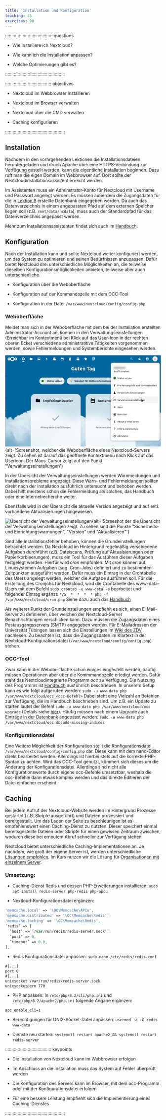 ```yaml
---
title: 'Installation und Konfiguration'
teaching: 45
exercises: 90
---
```


:::::::::::::::::::::::::::::::::::::: questions 

- Wie installiere ich Nextcloud?

- Wie kann ich die Installation anpassen?

- Welche Optimierungen gibt es?

::::::::::::::::::::::::::::::::::::::::::::::::

::::::::::::::::::::::::::::::::::::: objectives

- Nextcloud im Webbrowser installieren

- Nextcloud im Browser verwalten

- Nextcloud über die CMD verwalten

- Caching konfigurieren

::::::::::::::::::::::::::::::::::::::::::::::::

## Installation

Nachdem in den vorhrgehenden Lektionen die Installationsdateien heruntergeladen und druch Apache über eine HTTPS-Verbindung zur Verfügung gestellt werden, kann die eigentliche Installation beginnen. Dazu ruft man die eigen Domain im Webbrowser auf. Dort sollte der Nextcloudinstallationsassistent erreicht werden.

Im Assistenten muss ein Adminstrator-Konto für Nextcloud mit Username und Passwort angelegt werden. Es müssen außerdem die Zugangsdaten für die in [Lektion 9](09-installationsvorbereitung-3.Rmd) erstellte Datenbank eingegeben werden. Da auch das Datenverzeichnis in einem angepassten Pfad auf dem externen Speicher liegen soll (z.B. `/mnt/data/ncdata`), muss auch der Standardpfad für das Datenverzeichnis angepasst werden.

Mehr zum Installationsassistenten findet sich auch im [Handbuch](https://docs.nextcloud.com/server/stable/admin_manual/installation/installation_wizard.html).

## Konfiguration

Nach der Installation kann und sollte Nextcloud weiter konfiguriert werden, um das System zu optimieren und seinen Bedürfnissen anzupassen. Dafür bietet Nextcloud drei unterschiedliche Möglichkeiten an, die teilweise dieselben Konfigurationsmöglichkeiten anbieten, teilweise aber auch unterschiedliche.

- Konfiguration über die Weboberfläche

- Konfiguration auf der Kommandozeile mit dem OCC-Tool

- Konfiguration in der Datei `/var/www/nextcloud/config/config.php`

### Weboberfläche

Meldet man sich in der Weboberfläche mit dem bei der Installation erstellten Administrator-Account an, können in den Verwaltungseinstellungen (Erreichbar im Kontextmenü bei Klick auf das User-Icon in der rechten oberen Ecke) verschiedene administratitive Tätigkeiten vorgenommen werden, sowie Fehlermeldungen und Systemberichte eingesehen werden.

![Verwaltungseinstellungen in der Weboberfläche öffnen](fig/11_Konfiguration_web.png){alt='Screenshot, welcher die Weboberfläche eines Nextcloud-Servers zeigt. Zu sehen ist darauf das geöffnete Kontextmenü nach Klick auf das Usericon. Der Maus-Cursor zeigt auf den Punkt "Verwaltungseinstellungen'}

In der Übersicht der Verwaltungseinstellungen werden Warnmeldungen und Installationsprobleme angezeigt. Diese Warn- und Fehlermeldungen sollten direkt nach der Installation ausführlich untersucht und behoben werden. Dabei hilft meistens schon die Fehlermeldung als solches, das Handbuch oder eine Internetrecherche weiter. 

Ebensfalls wird in der Übersicht die aktuelle Version angezeigt und auf evtl. vorhandene Aktualisierungen hingewiesen.

![Übersicht der Verwaltungseinstellungen](fig/11_Konfguration_Übersicht.png){alt='Screeshot der die Übersicht der Verwaltungseinstellungen zeigt. Zu sehen sind die Punkte "Sicherheits- und Einrichtungswarnungen", "Version" und "Aktualisieren"'}

Sind alle Installationsfehler behoben, können die Grundeinstellungen betrachtet werden. Da Nextcloud im Hintergrund regelmäßig verschiedene Aufgaben durchführt (z.B. Dateiscans, Prüfung auf Aktualsierungen oder Papierkorbleerungen), muss ein Tool für das Ausführen dieser Aufgaben festgelegt werden. Hierfür wird *cron* empfohlen. Mit *cron* können auf Linuxsystemen Aufgaben (sog. Cron-Jobs) definiert und zu bestimmten Zeitpunkten ausgeführt werden. Dafür muss ein Eintrag in der Crontabelle des Users angelegt werden, welcher die Aufgabe ausführen soll. Für die Erstellung des Cronjobs für Nextcloud, wird die Crontabelle des www-data-Users mit dem Befehl `sudo crontab -u www-data -e` bearbeitet und folgender Eintrag ergänzt: `*/5  *  *  *  * php -f /var/www/nextcloud/cron.php` Siehe dazu auch das [Handbuch](https://docs.nextcloud.com/server/latest/admin_manual/configuration_server/background_jobs_configuration.html#cron)

Als weiterer Punkt der Grundeinstellungen empfiehlt es sich, einen E-Mail-Server zu definieren, über welchen der Nextcloud-Server Benachrichtungen verschicken kann. Dazu müssen die Zugangsdaten eines Postausgangsservers (SMTP) angegeben werden. Für E-Mailadressen der Universität Tübingen lassen sich die Einstellungen im [Wiki des ZDV](https://faq.zdv.uni-tuebingen.de/otrs/public.pl?Action=PublicFAQZoom;ItemID=29) nachlesen. Zu beachten ist, dass die Zugangsdaten im Klartext in der Nextcloud-Konfigurationsdatei (`/var/www/nextcloud/config/config.php`) stehen.

### OCC-Tool

Zwar kann in der Weboberfläche schon einiges eingestellt werden, häufig müssen Operationen aber über die Kommmandozeile erledigt werden. Dafür steht das Nextcloudintegrierte Programm *occ* zu Verfügung. Die Nutzung des Programms ist [Handbuch](https://docs.nextcloud.com/server/latest/admin_manual/configuration_server/occ_command.html) ausführlich beschrieben. In unserem Setup kann es wie folgt aufgerufen werden: `sudo -u www-data php /var/www/nextcloud/occ <occ-Befehl>` Dabei steht eine Vielzahl an Befehlen zur Verfügung, die im Handbuch beschrieben sind. Um z.B. ein Update zu starten lautet der Befehl `sudo -u www-data php /var/www/nextcloud/occ upgrade` (Details siehe [hier](https://docs.nextcloud.com/server/latest/admin_manual/configuration_server/occ_command.html#command-line-upgrade-label)). Häufig müssen nach einem Upgrade auch [Einträge in der Datenbank](https://docs.nextcloud.com/server/latest/admin_manual/configuration_server/occ_command.html#database-add-indices-label) angepasst werden: `sudo -u www-data php /var/www/nextcloud/occ db:add-missing-indices`

### Konfigurationsdatei

Eine Weitere Möglichkeit der Konfiguration stellt die Konfigurationsdatei `/var/www/nextcloud/config/config.php` dar. Diese kann mit dem nano-Editor direkt bearbeitet werden. Allerdings ist hierbei stets auf die korrekte PHP-Syntax zu achten. Wird das OCC-Tool genutzt, kümmert sich dieses um die Änderung der Konfigurationsdatei. Allerdings sind nicht alle Konfigurationswerte durch eigene occ-Befehle umsetztbar, weshalb die occ-Befehle dann etwas komplex werden und das direkte Editieren der Datei einfacher erscheint.

## Caching

Bei jedem Aufruf der Nextcloud-Website werden im Hintergrund Prozesse gestartet (z.B. Skripte ausgeführt) und Dateien prozessiert und bereitgestellt. Um das Laden der Seite zu beschleunigen ist es empfehlenswert einen Caching-Dienst zu nutzten. Dieser speichert einmal bereitsgestellte Dateien oder Skripte für einen gewissen Zeitraum zwischen, wodurch diese bei erneutem Abruf schneller zur Verfügung stehen.

Nextcloud bietet unterschiedliche Caching-Implementationen an. Je nachdem, wie groß der eigene Server ist, werden unterschiedliche [Lösungen empfohlen](https://docs.nextcloud.com/server/latest/admin_manual/configuration_server/caching_configuration.html). Im Kurs nutzen wir die Lösung für [Organisationen mit einzelnem Server](https://docs.nextcloud.com/server/latest/admin_manual/configuration_server/caching_configuration.html#organizations-with-single-server).

### Umsetzung: 

- Caching-Dienst Redis und dessen PHP-Erweiterungen installieren: `sudo apt install redis-server php-redis php-apcu`

- Nextloud-Konfigurationsdatei ergänzen:

```php
'memcache.local' => '\OC\Memcache\APCu',
'memcache.distributed' => '\OC\Memcache\Redis',
'memcache.locking' => '\OC\Memcache\Redis',
’redis’ => [
  ’host’ => ’/var/run/redis/redis-server.sock’,
  ’port’ => 0,
  ’timeout’ => 0.0,
],
```

- Redis Konfigurationsdatei anpassen: `sudo nano /etc/redis/redis.conf`

```
#[...]
port 0
#[...]
unixsocket /var/run/redis/redis-server.sock
unixsocketperm 770
```

- PHP anpassen: In `/etc/php/8.2/cli/php.ini` und `/etc/php/8.2/apache2/php.ini` folgende Angabe ergänzen:

```
apc.enable_cli=1
```

- Berechtigungen für UNIX-Socket-Datei anpassen: `usermod -a -G redis www-data`

- Dienste neu starten: `systemctl restart apache2 && systemctl restart redis-server`

::::::::::::::::::::::::::::::::::::: keypoints 

- Die Installation von Nextcloud kann im Webbrowser erfolgen

- Im Anschluss an die Installation muss das System auf Fehler überprüft werden

- Die Konfiguration des Servers kann im Browser, mit dem occ-Programm oder mit der Konfigurationsdatei erfolgen

- Für eine bessere Leistung empfiehlt sich die Implementierung eines Caching-Dienstes

::::::::::::::::::::::::::::::::::::::::::::::::

